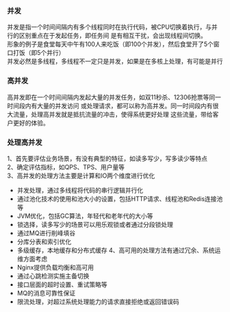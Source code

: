 ### 并发
并发是指一个时间间隔内有多个线程同时在执行代码，被CPU切换着执行，与并行的区别重点在于发起任务，即任务间
是有相互干扰，会出现线程间切换。   
形象的例子是食堂每天中午有100人来吃饭（即100个并发），然后食堂开了5个窗口打饭（即5个并行）  
并发必然是多线程，多线程不一定只是并发，如果是在多核上处理，有可能是并行  
### 高并发
高并发即在一个时间间隔内发起大量的并发任务，如双11秒杀、12306抢票等同一时间段内有大量的并发访问
或处理请求，都可以称为高并发。同一时间段内有很大流量，处理高并发就是抵抗流量的冲击，使得系统更好处理
这些流量，带给客户更好的体验。
### 处理高并发
1、首先要评估业务场景，有没有典型的特征，如读多写少，写多读少等特点   
2、确定评估指标，如QPS、TPS、用户量等   
3、高并发的处理方法主要是计算和IO两个维度进行优化  
- 并发处理，通过多线程将代码的串行逻辑并行化
- 通过池化技术的使用和池大小的设置，包括HTTP请求、线程池和Redis连接池等
- JVM优化，包括GC算法，年轻代和老年代的大小等
- 锁选择，读多写少的场景可以用乐观锁或者通过分段锁处理
- 通过MQ进行削峰填谷
- 分库分表和索引优化
- 多级缓存，本地缓存和分布式缓存
4、高可用的处理方法有通过冗余、系统运维方面考虑  
- Nginx提供负载均衡和高可用
- 通过心跳检测实施主备切换
- 接口层面的超时设置、重试策略等
- MQ的消息可靠性保证
- 限流处理，对超过系统处理能力的请求直接拒绝或返回错误码

